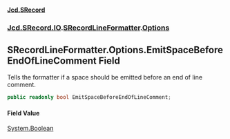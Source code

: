 #### [Jcd.SRecord](index.md 'index')
### [Jcd.SRecord.IO](Jcd.SRecord.IO.md 'Jcd.SRecord.IO').[SRecordLineFormatter](Jcd.SRecord.IO.SRecordLineFormatter.md 'Jcd.SRecord.IO.SRecordLineFormatter').[Options](Jcd.SRecord.IO.SRecordLineFormatter.Options.md 'Jcd.SRecord.IO.SRecordLineFormatter.Options')

## SRecordLineFormatter.Options.EmitSpaceBeforeEndOfLineComment Field

Tells the formatter if a space should be emitted before an end of line comment.

```csharp
public readonly bool EmitSpaceBeforeEndOfLineComment;
```

#### Field Value
[System.Boolean](https://docs.microsoft.com/en-us/dotnet/api/System.Boolean 'System.Boolean')